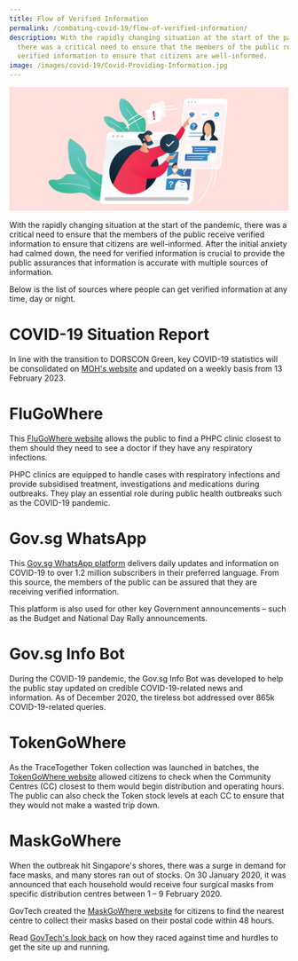 ```yaml
---
title: Flow of Verified Information
permalink: /combating-covid-19/flow-of-verified-information/
description: With the rapidly changing situation at the start of the pandemic,
  there was a critical need to ensure that the members of the public receive
  verified information to ensure that citizens are well-informed.
image: /images/covid-19/Covid-Providing-Information.jpg
---
```

![Flow of Verified Information](/images/covid-19/Covid-Providing-Information.jpg)

With the rapidly changing situation at the start of the pandemic, there was a critical need to ensure that the members of the public receive verified information to ensure that citizens are well-informed. After the initial anxiety had calmed down, the need for verified information is crucial to provide the public assurances that information is accurate with multiple sources of information.

Below is the list of sources where people can get verified information at any time, day or night.

# COVID-19 Situation Report

In line with the transition to DORSCON Green, key COVID-19 statistics will be consolidated on [MOH's website](https://www.moh.gov.sg/covid-19/statistics) and updated on a weekly basis from 13 February 2023.
# FluGoWhere

This [FluGoWhere website](https://flu.gowhere.gov.sg/) allows the public to find a PHPC clinic closest to them should they need to see a doctor if they have any respiratory infections.

PHPC clinics are equipped to handle cases with respiratory infections and provide subsidised treatment, investigations and medications during outbreaks. They play an essential role during public health outbreaks such as the COVID-19 pandemic. 

# Gov.sg WhatsApp 

This [Gov.sg WhatsApp platform](https://www.gov.sg/article/govsg-on-whatsapp) delivers daily updates and information on COVID-19 to over 1.2 million subscribers in their preferred language. From this source, the members of the public can be assured that they are receiving verified information.

This platform is also used for other key Government announcements – such as the Budget and National Day Rally announcements.

# Gov.sg Info Bot 

During the COVID-19 pandemic, the Gov.sg Info Bot was developed to help the public stay updated on credible COVID-19-related news and information. As of December 2020, the tireless bot addressed over 865k COVID-19-related queries.

# TokenGoWhere

As the TraceTogether Token collection was launched in batches, the [TokenGoWhere website](https://token.gowhere.gov.sg/) allowed citizens to check when the Community Centres (CC) closest to them would begin distribution and operating hours. The public can also check the Token stock levels at each CC to ensure that they would not make a wasted trip down.

# MaskGoWhere

When the outbreak hit Singapore's shores, there was a surge in demand for face masks, and many stores ran out of stocks. On 30 January 2020, it was announced that each household would receive four surgical masks from specific distribution centres between 1 – 9 February 2020.

GovTech created the [MaskGoWhere website](https://mask.gowhere.gov.sg/) for citizens to find the nearest centre to collect their masks based on their postal code within 48 hours. 

Read [GovTech's look back](https://www.tech.gov.sg/media/technews/maskgowhere) on how they raced against time and hurdles to get the site up and running.